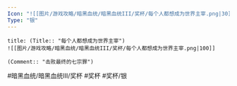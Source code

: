 ```yaml
---
Icon: "![[图片/游戏攻略/暗黑血统/暗黑血统III/奖杯/每个人都想成为世界主宰.png|30]]"
Type: "银"
---
```

```ad-common-silver-trophy
title: (Title:: "每个人都想成为世界主宰")
![[图片/游戏攻略/暗黑血统/暗黑血统III/奖杯/每个人都想成为世界主宰.png|100]]

(Comment:: "击败最终的七宗罪")
```

#暗黑血统/暗黑血统III/奖杯 #奖杯 #奖杯/银
